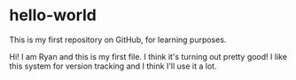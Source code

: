 # hello-world
This is my first repository on GitHub, for learning purposes.

Hi! I am Ryan and this is my first file.
I think it's turning out pretty good! I like this system for version tracking and I think I'll use it a lot.
